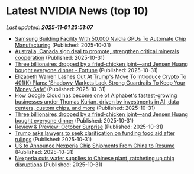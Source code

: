 # Latest NVIDIA News (top 10)
_Last updated: **2025-11-01 23:51:07**_

- [Samsung Building Facility With 50,000 Nvidia GPUs To Automate Chip Manufacturing](https://slashdot.org/submission/17341950/samsung-building-facility-with-50000-nvidia-gpus-to-automate-chip-manufacturing) (Published: 2025-10-31)
- [Australia, Canada sign deal to promote, strengthen critical minerals cooperation](https://biztoc.com/x/263edf091b39999a) (Published: 2025-10-31)
- [Three billionaires dropped by a fried-chicken joint—and Jensen Huang bought everyone dinner - Fortune](https://slashdot.org/firehose.pl?op=view&amp;id=179925566) (Published: 2025-10-31)
- [Elizabeth Warren Lashes Out At Trump's Move To Introduce Crypto To 401(K) Plans: 'Shadowy Markets Lack Strong Guardrails To Keep Your Money Safe'](https://finance.yahoo.com/news/elizabeth-warren-lashes-trumps-move-233102957.html) (Published: 2025-10-31)
- [How Google Cloud has become one of Alphabet's fastest-growing businesses under Thomas Kurian, driven by investments in AI, data centers, custom chips, and more](https://biztoc.com/x/7fa21f6f4210fc65) (Published: 2025-10-31)
- [Three billionaires dropped by a fried-chicken joint—and Jensen Huang bought everyone dinner](https://biztoc.com/x/d78a7be7e758b05e) (Published: 2025-10-31)
- [Review & Preview: October Surprise](https://biztoc.com/x/b22a703ea22f3125) (Published: 2025-10-31)
- [Trump asks lawyers to seek clarification on funding food aid after rulings](https://biztoc.com/x/0749ed925a44afe1) (Published: 2025-10-31)
- [US to Announce Nexperia Chip Shipments From China to Resume](https://biztoc.com/x/43d902de6f71d4ae) (Published: 2025-10-31)
- [Nexperia cuts wafer supplies to Chinese plant, ratcheting up chip disruptions](https://biztoc.com/x/1d4999d2be156046) (Published: 2025-10-31)
